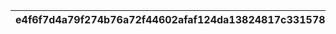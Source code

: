 |e4f6f7d4a79f274b76a72f44602afaf124da13824817c331578047a619cdde76|5ec574ccd6f062a8de0e85e3fdb6edb4e1de49c830401a9ee7820931b1b89489|5abf0da025a90997e908a781b06fe688c6dc9ef06e331c695e97be498167800f|e14a8338b6138a9c56f8e51eabcf77a465370d0aba9deea47843cad459a386c5|6f0e10f8f96a44fb4973a95d5fa164ee0a9db57aeedabf553d7550802f499c89|8c739eac5eb91152a5a1f240d2e248568a1a786383cfdca4b01796bc6128e8e8|950154b0933811ea1e77bfd9fe56634115b24754180712367bd73d5a05237d00|
| --- | --- | --- | --- | --- | --- | --- |